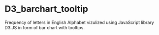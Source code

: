 # D3_barchart_tooltip
Frequency of letters in English Alphabet vizulized using JavaScript library D3.JS in form of bar chart with tooltips.
